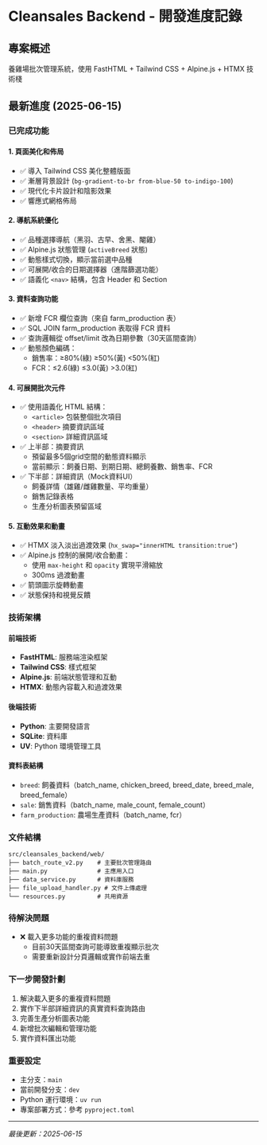 # Cleansales Backend - 開發進度記錄

## 專案概述
養雞場批次管理系統，使用 FastHTML + Tailwind CSS + Alpine.js + HTMX 技術棧

## 最新進度 (2025-06-15)

### 已完成功能

#### 1. 頁面美化和佈局
- ✅ 導入 Tailwind CSS 美化整體版面
- ✅ 漸層背景設計 (`bg-gradient-to-br from-blue-50 to-indigo-100`)
- ✅ 現代化卡片設計和陰影效果
- ✅ 響應式網格佈局

#### 2. 導航系統優化
- ✅ 品種選擇導航（黑羽、古早、舍黑、閹雞）
- ✅ Alpine.js 狀態管理 (`activeBreed` 狀態)
- ✅ 動態樣式切換，顯示當前選中品種
- ✅ 可展開/收合的日期選擇器（進階篩選功能）
- ✅ 語義化 `<nav>` 結構，包含 Header 和 Section

#### 3. 資料查詢功能
- ✅ 新增 FCR 欄位查詢（來自 farm_production 表）
- ✅ SQL JOIN farm_production 表取得 FCR 資料
- ✅ 查詢邏輯從 offset/limit 改為日期參數（30天區間查詢）
- ✅ 動態顏色編碼：
  - 銷售率：≥80%(綠) ≥50%(黃) <50%(紅)
  - FCR：≤2.6(綠) ≤3.0(黃) >3.0(紅)

#### 4. 可展開批次元件
- ✅ 使用語義化 HTML 結構：
  - `<article>` 包裝整個批次項目
  - `<header>` 摘要資訊區域
  - `<section>` 詳細資訊區域
- ✅ 上半部：摘要資訊
  - 預留最多5個grid空間的動態資料顯示
  - 當前顯示：飼養日期、到期日期、總飼養數、銷售率、FCR
- ✅ 下半部：詳細資訊（Mock資料UI）
  - 飼養詳情（雄雞/雌雞數量、平均重量）
  - 銷售記錄表格
  - 生產分析圖表預留區域

#### 5. 互動效果和動畫
- ✅ HTMX 淡入淡出過渡效果 (`hx_swap="innerHTML transition:true"`)
- ✅ Alpine.js 控制的展開/收合動畫：
  - 使用 `max-height` 和 `opacity` 實現平滑縮放
  - 300ms 過渡動畫
- ✅ 箭頭圖示旋轉動畫
- ✅ 狀態保持和視覺反饋

### 技術架構

#### 前端技術
- **FastHTML**: 服務端渲染框架
- **Tailwind CSS**: 樣式框架
- **Alpine.js**: 前端狀態管理和互動
- **HTMX**: 動態內容載入和過渡效果

#### 後端技術
- **Python**: 主要開發語言
- **SQLite**: 資料庫
- **UV**: Python 環境管理工具

#### 資料表結構
- `breed`: 飼養資料（batch_name, chicken_breed, breed_date, breed_male, breed_female）
- `sale`: 銷售資料（batch_name, male_count, female_count）
- `farm_production`: 農場生產資料（batch_name, fcr）

### 文件結構
```
src/cleansales_backend/web/
├── batch_route_v2.py    # 主要批次管理路由
├── main.py              # 主應用入口
├── data_service.py      # 資料庫服務
├── file_upload_handler.py # 文件上傳處理
└── resources.py         # 共用資源
```

### 待解決問題
- ❌ 載入更多功能的重複資料問題
  - 目前30天區間查詢可能導致重複顯示批次
  - 需要重新設計分頁邏輯或實作前端去重

### 下一步開發計劃
1. 解決載入更多的重複資料問題
2. 實作下半部詳細資訊的真實資料查詢路由
3. 完善生產分析圖表功能
4. 新增批次編輯和管理功能
5. 實作資料匯出功能

### 重要設定
- 主分支：`main`
- 當前開發分支：`dev`
- Python 運行環境：`uv run`
- 專案部署方式：參考 `pyproject.toml`

---
*最後更新：2025-06-15*
